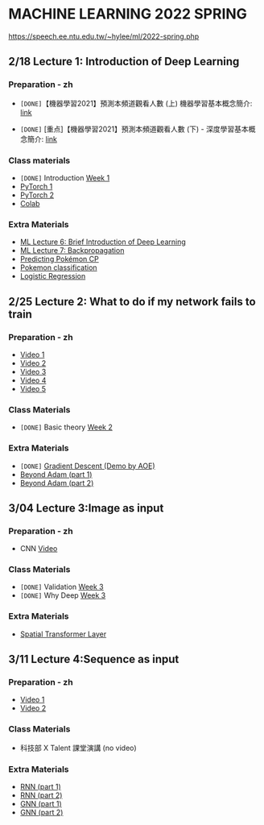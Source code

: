 # MACHINE LEARNING 2022 SPRING

<https://speech.ee.ntu.edu.tw/~hylee/ml/2022-spring.php>

## 2/18 Lecture 1: Introduction of Deep Learning

### Preparation - zh

* `[DONE]`【機器學習2021】預測本頻道觀看人數 (上) 機器學習基本概念簡介: [link](https://www.youtube.com/watch?v=Ye018rCVvOo)

* `[DONE]` [重点]【機器學習2021】預測本頻道觀看人數 (下) - 深度學習基本概念簡介: [link](https://www.youtube.com/watch?v=bHcJCp2Fyxs)

### Class materials

* `[DONE]` Introduction [Week 1](https://www.youtube.com/watch?v=7XZR0-4uS5s)
* [PyTorch 1](https://www.youtube.com/watch?v=85uJ9hSaXig)
* [PyTorch 2](https://www.youtube.com/watch?v=VbqNn20FoHM)
* [Colab](https://www.youtube.com/watch?v=YmPF0jrWn6Y)

### Extra Materials

* [ML Lecture 6: Brief Introduction of Deep Learning](https://www.youtube.com/watch?v=Dr-WRlEFefw)
* [ML Lecture 7: Backpropagation](https://www.youtube.com/watch?v=ibJpTrp5mcE)
* [Predicting Pokémon CP](https://www.youtube.com/watch?v=fegAeph9UaA)
* [Pokemon classification](https://www.youtube.com/watch?v=fZAZUYEeIMg)
* [Logistic Regression](https://www.youtube.com/watch?v=hSXFuypLukA)

## 2/25 Lecture 2: What to do if my network fails to train

### Preparation - zh

* [Video 1](https://www.youtube.com/watch?v=WeHM2xpYQpw)
* [Video 2](https://www.youtube.com/watch?v=QW6uINn7uGk)
* [Video 3](https://www.youtube.com/watch?v=zzbr1h9sF54)
* [Video 4](https://www.youtube.com/watch?v=HYUXEeh3kwY)
* [Video 5](https://www.youtube.com/watch?v=O2VkP8dJ5FE)

### Class Materials

* `[DONE]` Basic theory [Week 2](https://www.youtube.com/watch?v=_j9MVVcvyZI)

### Extra Materials
* `[DONE]` [Gradient Descent (Demo by AOE)](https://www.youtube.com/watch?v=1_HBTJyWgNA)
* [Beyond Adam (part 1)](https://www.youtube.com/watch?v=4pUmZ8hXlHM)
* [Beyond Adam (part 2)](https://www.youtube.com/watch?v=e03YKGHXnL8)

## 3/04	Lecture 3:Image as input

### Preparation - zh
* CNN [Video](https://www.youtube.com/watch?v=OP5HcXJg2Aw)

### Class Materials
* `[DONE]` Validation [Week 3](https://www.youtube.com/watch?v=xQXh3fSvD1A)
* `[DONE]` Why Deep [Week 3](https://www.youtube.com/watch?v=xQXh3fSvD1A)

### Extra Materials
* [Spatial Transformer Layer](https://www.youtube.com/watch?v=SoCywZ1hZak)

## 3/11	Lecture 4:Sequence as input

### Preparation - zh
* [Video 1](https://www.youtube.com/watch?v=hYdO9CscNes)
* [Video 2](https://www.youtube.com/watch?v=gmsMY5kc-zw)

### Class Materials
* 科技部 X Talent 課堂演講 (no video)

### Extra Materials
* [RNN (part 1)](https://www.youtube.com/watch?v=xCGidAeyS4M)
* [RNN (part 2)](https://www.youtube.com/watch?v=rTqmWlnwz_0)
* [GNN (part 1)](https://www.youtube.com/watch?v=eybCCtNKwzA)
* [GNN (part 2)](https://www.youtube.com/watch?v=M9ht8vsVEw8)

